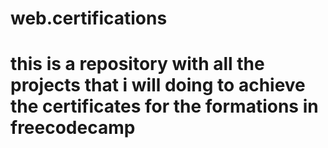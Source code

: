 # web.certifications
# this is a repository with all the projects that i will doing to achieve the certificates for the formations in freecodecamp
